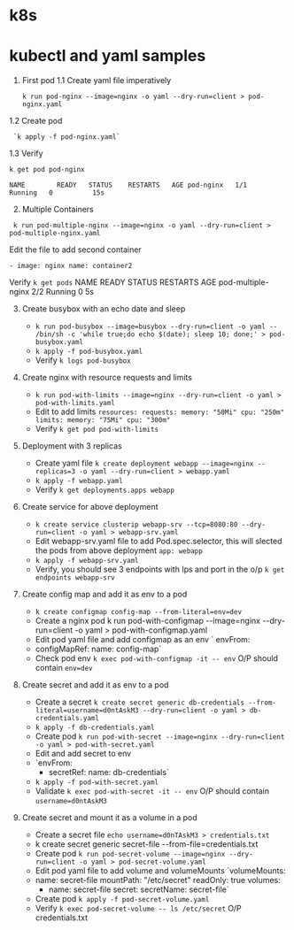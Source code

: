 # k8s
# kubectl and yaml samples

1. First pod
 1.1 Create yaml file imperatively 
   
   `k run pod-nginx --image=nginx -o yaml --dry-run=client > pod-nginx.yaml`
 
 1.2 Create pod
   
     `k apply -f pod-nginx.yaml`
 
 1.3 Verify
 
   `k get pod pod-nginx `

`
    NAME        READY   STATUS    RESTARTS   AGE
    pod-nginx   1/1     Running   0          15s
`    
 
2. Multiple Containers

 ` k run pod-multiple-nginx --image=nginx -o yaml --dry-run=client > pod-multiple-nginx.yaml`
  
  Edit the file to add second container

  `- image: nginx
    name: container2`
   
  Verify
    `k get pods`
    NAME                 READY   STATUS    RESTARTS   AGE
    pod-multiple-nginx   2/2     Running   0          5s

3. Create busybox with an echo date and sleep 
   - `k run pod-busybox --image=busybox --dry-run=client -o yaml -- /bin/sh -c 'while true;do echo $(date); sleep 10; done;' > pod-busybox.yaml`
   - `k apply -f pod-busybox.yaml`
   - Verify `k logs pod-busybox`

4. Create nginx with resource requests and limits
   - `k run pod-with-limits --image=nginx --dry-run=client -o yaml > pod-with-limits.yaml`
   - Edit to add limits
   `resources:
      requests:
        memory: "50Mi"
        cpu: "250m" 
      limits:
        memory: "75Mi"
        cpu: "300m"`
    - Verify `k get pod pod-with-limits`
  
5. Deployment with 3 replicas
   - Create yaml file `k create deployment webapp --image=nginx --replicas=3 -o yaml --dry-run=client > webapp.yaml`
   - `k apply -f webapp.yaml`
   - Verify `k get deployments.apps webapp`
6. Create service for above deployment
   - `k create service clusterip webapp-srv --tcp=8080:80 --dry-run=client -o yaml > webapp-srv.yaml`
   - Edit webapp-srv.yaml file to add Pod.spec.selector, this will slected the pods from above deployment `app: webapp`
   - `k apply -f webapp-srv.yaml `
   - Verify, you should see 3 endpoints with Ips and port in the o/p `k get endpoints webapp-srv `
7. Create config map and add it as env to a pod
   - `k create configmap config-map --from-literal=env=dev`
   - Create a nginx pod k run pod-with-configmap --image=nginx --dry-run=client -o yaml > pod-with-configmap.yaml
   - Edit pod yaml file and add configmap as an env
     ` envFrom:
    - configMapRef:
        name: config-map`
   - Check pod env `k exec pod-with-configmap -it -- env`
      O/P should contain `env=dev`
 8. Create secret and add it as env to a pod
    - Create a secret `k create secret generic db-credentials --from-literal=username=d0ntAskM3 --dry-run=client -o yaml > db-credentials.yaml`
    - `k apply -f db-credentials.yaml`
    - Create pod `k run pod-with-secret --image=nginx --dry-run=client -o yaml > pod-with-secret.yaml`
    - Edit and add secret to env 
    - 
      `envFrom:
       - secretRef:
         name: db-credentials`
    - `k apply -f pod-with-secret.yaml`
    - Validate `k exec pod-with-secret -it -- env`
      O/P should contain `username=d0ntAskM3`
 9. Create secret and mount it as a volume in a pod
    - Create a secret file `echo username=d0nTAskM3 > credentials.txt`
    - k create secret generic secret-file --from-file=credentials.txt
    - Create pod `k run pod-secret-volume --image=nginx --dry-run=client -o yaml > pod-secret-volume.yaml`
    - Edit pod yaml file to add volume and volumeMounts
      `volumeMounts:
    - name: secret-file
      mountPath: "/etc/secret"
      readOnly: true
      volumes:
      - name: secret-file
        secret:
          secretName: secret-file`
     - Create pod `k apply -f pod-secret-volume.yaml`
     - Verify `k exec pod-secret-volume -- ls /etc/secret`
       O/P credentials.txt
    

